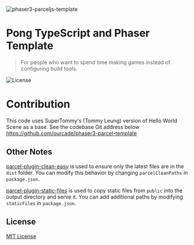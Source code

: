 ![phaser3-parceljs-template](https://www.geekcult.com.br/media/user/images/original/soccer-pong.png)

# Pong TypeScript and Phaser Template
> For people who want to spend time making games instead of configuring build tools.

![License](https://img.shields.io/badge/license-MIT-green)

# Contribution
This code uses SuperTommy's (Tommy Leung) version of Hello World Scene as a base.
See the codebase Git address below
https://github.com/ourcade/phaser3-parcel-template

## Other Notes

[parcel-plugin-clean-easy](https://github.com/lifuzhao100/parcel-plugin-clean-easy) is used to ensure only the latest files are in the `dist` folder. You can modify this behavior by changing `parcelCleanPaths` in `package.json`.

[parcel-plugin-static-files](https://github.com/elwin013/parcel-plugin-static-files-copy#readme) is used to copy static files from `public` into the output directory and serve it. You can add additional paths by modifying `staticFiles` in `package.json`.

## License

[MIT License](https://github.com/ourcade/phaser3-parcel-template/blob/master/LICENSE)
